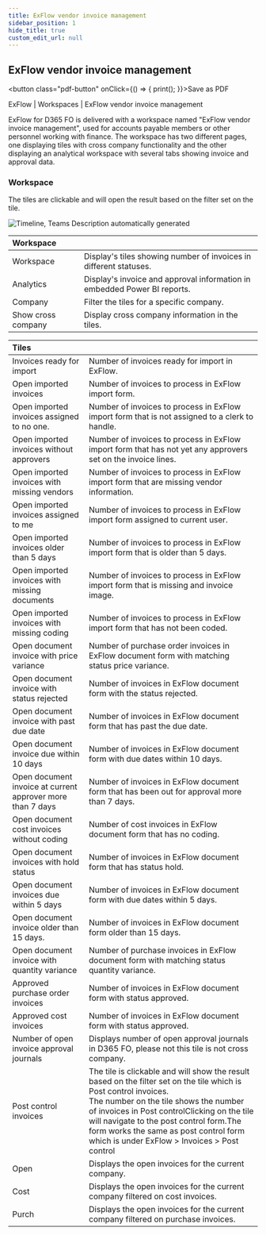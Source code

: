 ```yaml
---
title: ExFlow vendor invoice management   
sidebar_position: 1
hide_title: true
custom_edit_url: null
---
```

## ExFlow vendor invoice management 
<button class="pdf-button" onClick={() => { print(); }}>Save as PDF</button>

ExFlow \| Workspaces \| ExFlow vendor invoice management

ExFlow for D365 FO is delivered with a workspace named "ExFlow vendor invoice management", used for accounts payable members or other personnel working with finance. The workspace has two different pages, one displaying tiles with cross company functionality and the other displaying an analytical workspace with several tabs showing invoice and approval data.

### Workspace

The tiles are clickable and will open the result based on the filter set on the tile.

![Timeline, Teams Description automatically generated](@site/static/img/media/image114.png)

| Workspace          | |
|:-|:-|
| Workspace          | Display's tiles showing number of invoices in different statuses.        |
| Analytics          | Display's invoice and approval information in embedded Power BI reports. |
| Company            | Filter the tiles for a specific company.                                 |
| Show cross company | Display cross company information in the tiles.                          |


|Tiles| |
|:-|:-|
|Invoices ready for import|Number of invoices ready for import in ExFlow.|
|Open imported invoices|Number of invoices to process in ExFlow import form.|
|Open imported invoices assigned to no one.|Number of invoices to process in ExFlow import form that is not assigned to a clerk to handle.|
|Open imported invoices without approvers|Number of invoices to process in ExFlow import form that has not yet any approvers set on the invoice lines.|
|Open imported invoices with missing vendors|Number of invoices to process in ExFlow import form that are missing vendor information.|
|Open imported invoices assigned to me|Number of invoices to process in ExFlow import form assigned to current user.|
|Open imported invoices older than 5 days|Number of invoices to process in ExFlow import form that is older than 5 days.|
|Open imported invoices with missing documents|Number of invoices to process in ExFlow import form that is missing and invoice image.|
|Open imported invoices with missing coding|Number of invoices to process in ExFlow import form that has not been coded.|
|Open document invoice with price variance|Number of purchase order invoices in ExFlow document form with matching status price variance.|
|Open document invoice with status rejected|Number of invoices in ExFlow document form with the status rejected.|
|Open document invoice with past due date|Number of invoices in ExFlow document form that has past the due date.|
|Open document invoice due within 10 days|Number of invoices in ExFlow document form with due dates within 10 days.|
|Open document invoice at current approver more than 7 days|Number of invoices in ExFlow document form that has been out for approval more than 7 days.|
|Open document cost invoices without coding|Number of cost invoices in ExFlow document form that has no coding.|
|Open document invoices with hold status|Number of invoices in ExFlow document form that has status hold.|
|Open document invoices due within 5 days|Number of invoices in ExFlow document form with due dates within 5 days.|
|Open document invoice older than 15 days.|Number of invoices in ExFlow document form older than 15 days.|
|Open document invoice with quantity variance|Number of purchase invoices in ExFlow document form with matching status quantity variance.|
|Approved purchase order invoices|Number of invoices in ExFlow document form with status approved.|
|Approved cost invoices|Number of invoices in ExFlow document form with status approved.|
|Number of open invoice approval journals|Displays number of open approval journals in D365 FO, please not this tile is not cross company.|
|Post control invoices|The tile is clickable and will show the result based on the filter set on the tile which is Post control invoices.<br/>The number on the tile shows the number of invoices in Post controlClicking on the tile will navigate to the post control form.The form works the same as post control form which is under ExFlow &gt; Invoices &gt; Post control|
|Open|Displays the open invoices for the current company.|
|Cost|Displays the open invoices for the current company filtered on cost invoices.|
|Purch|Displays the open invoices for the current company filtered on purchase invoices.|